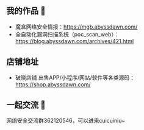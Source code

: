## 我的作品 👋

- 魔盒网络安全情报：https://mgb.abyssdawn.com/
- 全自动化漏洞扫描系统（poc_scan_web）：https://blog.abyssdawn.com/archives/421.html

## 店铺地址

- 破晓店铺 出售APP/小程序/网站/软件等各类源码：https://shop.abyssdawn.com/

## 一起交流 👋

网络安全交流群362120546，可以进来cuicuiniu~
